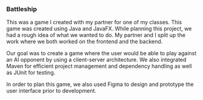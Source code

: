 ### Battleship

This was a game I created with my partner for one of my classes. This game was created using Java and JavaFX. While planning this project, we had a rough idea of what we wanted to do. My partner and I split up the work where we both worked on the frontend and the backend.

Our goal was to create a game where the user would be able to play against an AI opponent by using a client-server architecture. We also integrated Maven for efficient project management and dependency handling as well as JUnit for testing.

In order to plan this game, we also used Figma to design and prototype the user interface prior to development.

